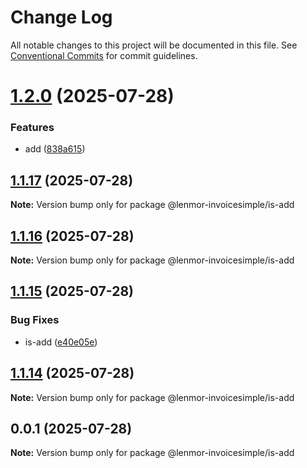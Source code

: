 # Change Log

All notable changes to this project will be documented in this file.
See [Conventional Commits](https://conventionalcommits.org) for commit guidelines.

# [1.2.0](https://github.com/lenmor-invoicesimple/monorepo-test-4/compare/@lenmor-invoicesimple/is-add@1.1.17...@lenmor-invoicesimple/is-add@1.2.0) (2025-07-28)

### Features

- add ([838a615](https://github.com/lenmor-invoicesimple/monorepo-test-4/commit/838a6151c1aa351a8a31bb80b6ffa69eebb6b482))

## [1.1.17](https://github.com/lenmor-invoicesimple/monorepo-test-4/compare/@lenmor-invoicesimple/is-add@1.1.16...@lenmor-invoicesimple/is-add@1.1.17) (2025-07-28)

**Note:** Version bump only for package @lenmor-invoicesimple/is-add

## [1.1.16](https://github.com/lenmor-invoicesimple/monorepo-test-4/compare/@lenmor-invoicesimple/is-add@1.1.15...@lenmor-invoicesimple/is-add@1.1.16) (2025-07-28)

**Note:** Version bump only for package @lenmor-invoicesimple/is-add

## [1.1.15](https://github.com/lenmor-invoicesimple/monorepo-test-4/compare/@lenmor-invoicesimple/is-add@1.1.14...@lenmor-invoicesimple/is-add@1.1.15) (2025-07-28)

### Bug Fixes

- is-add ([e40e05e](https://github.com/lenmor-invoicesimple/monorepo-test-4/commit/e40e05eb02abc8a60f767e300040894b36b514f7))

## [1.1.14](https://github.com/lenmor-invoicesimple/monorepo-test-4/compare/@lenmor-invoicesimple/is-add@0.0.1...@lenmor-invoicesimple/is-add@1.1.14) (2025-07-28)

**Note:** Version bump only for package @lenmor-invoicesimple/is-add

## 0.0.1 (2025-07-28)

**Note:** Version bump only for package @lenmor-invoicesimple/is-add
